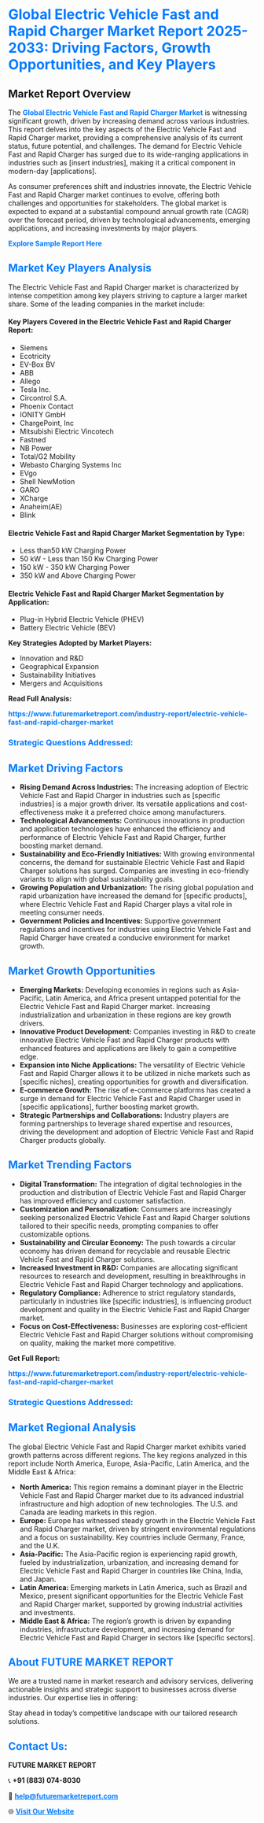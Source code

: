 <h1 style="color: #007BFF;">Global Electric Vehicle Fast and Rapid Charger Market Report 2025-2033: Driving Factors, Growth Opportunities, and Key Players</h1>

<section id="overview">
<h2>Market Report Overview</h2>
<p>The <a href="https://www.futuremarketreport.com/industry-report/electric-vehicle-fast-and-rapid-charger-market" style="color: #007BFF; text-decoration: none;"><strong>Global Electric Vehicle Fast and Rapid Charger Market</strong></a> is witnessing significant growth, driven by increasing demand across various industries. This report delves into the key aspects of the Electric Vehicle Fast and Rapid Charger market, providing a comprehensive analysis of its current status, future potential, and challenges. The demand for Electric Vehicle Fast and Rapid Charger has surged due to its wide-ranging applications in industries such as [insert industries], making it a critical component in modern-day [applications].</p>
<p>As consumer preferences shift and industries innovate, the Electric Vehicle Fast and Rapid Charger market continues to evolve, offering both challenges and opportunities for stakeholders. The global market is expected to expand at a substantial compound annual growth rate (CAGR) over the forecast period, driven by technological advancements, emerging applications, and increasing investments by major players.</p>
</section>

<section id="overview">
<p><a href="https://www.futuremarketreport.com/request-sample/reportId=81888" style="color: #007BFF; text-decoration: none;"><strong>Explore Sample Report Here</strong></a></p>
</section>

<section id="key-players">
<h2 style="color: #007BFF;">Market Key Players Analysis</h2>
<p>The Electric Vehicle Fast and Rapid Charger market is characterized by intense competition among key players striving to capture a larger market share. Some of the leading companies in the market include:</p>
<h4>Key Players Covered in the Electric Vehicle Fast and Rapid Charger Report:</h4>
<ul><li>Siemens</li><li>Ecotricity</li><li>EV-Box BV</li><li>ABB</li><li>Allego</li><li>Tesla Inc.</li><li>Circontrol S.A.</li><li>Phoenix Contact</li><li>IONITY GmbH</li><li>ChargePoint, Inc</li><li>Mitsubishi Electric Vincotech</li><li>Fastned</li><li>NB Power</li><li>Total/G2 Mobility</li><li>Webasto Charging Systems Inc</li><li>EVgo</li><li>Shell NewMotion</li><li>GARO</li><li>XCharge</li><li>Anaheim(AE)</li><li>Blink</li></ul>
<h4>Electric Vehicle Fast and Rapid Charger Market Segmentation by Type:</h4>
<ul><li>Less than50 kW Charging Power</li><li>50 kW - Less than 150 Kw Charging Power</li><li>150 kW - 350 kW Charging Power</li><li>350 kW and Above Charging Power</li></ul>

<h4>Electric Vehicle Fast and Rapid Charger Market Segmentation by Application:</h4>
<ul><li>Plug-in Hybrid Electric Vehicle (PHEV)</li><li>Battery Electric Vehicle (BEV)</li></ul>
<p><strong>Key Strategies Adopted by Market Players:</strong></p>
<ul>
<li>Innovation and R&D</li>
<li>Geographical Expansion</li>
<li>Sustainability Initiatives</li>
<li>Mergers and Acquisitions</li>
</ul>
</section>

<section>
<p><strong>Read Full Analysis: </strong></p><a href="https://www.futuremarketreport.com/industry-report/electric-vehicle-fast-and-rapid-charger-market" style="color: #007BFF; text-decoration: none;"><strong>https://www.futuremarketreport.com/industry-report/electric-vehicle-fast-and-rapid-charger-market</strong></a>
<h3 style="color: #007BFF;">Strategic Questions Addressed:</h3>
</section>

<section id="driving-factors">
<h2 style="color: #007BFF;">Market Driving Factors</h2>
<ul>
<li><strong>Rising Demand Across Industries:</strong> The increasing adoption of Electric Vehicle Fast and Rapid Charger in industries such as [specific industries] is a major growth driver. Its versatile applications and cost-effectiveness make it a preferred choice among manufacturers.</li>
<li><strong>Technological Advancements:</strong> Continuous innovations in production and application technologies have enhanced the efficiency and performance of Electric Vehicle Fast and Rapid Charger, further boosting market demand.</li>
<li><strong>Sustainability and Eco-Friendly Initiatives:</strong> With growing environmental concerns, the demand for sustainable Electric Vehicle Fast and Rapid Charger solutions has surged. Companies are investing in eco-friendly variants to align with global sustainability goals.</li>
<li><strong>Growing Population and Urbanization:</strong> The rising global population and rapid urbanization have increased the demand for [specific products], where Electric Vehicle Fast and Rapid Charger plays a vital role in meeting consumer needs.</li>
<li><strong>Government Policies and Incentives:</strong> Supportive government regulations and incentives for industries using Electric Vehicle Fast and Rapid Charger have created a conducive environment for market growth.</li>
</ul>
</section>

<section id="growth-opportunities">
<h2 style="color: #007BFF;">Market Growth Opportunities</h2>
<ul>
<li><strong>Emerging Markets:</strong> Developing economies in regions such as Asia-Pacific, Latin America, and Africa present untapped potential for the Electric Vehicle Fast and Rapid Charger market. Increasing industrialization and urbanization in these regions are key growth drivers.</li>
<li><strong>Innovative Product Development:</strong> Companies investing in R&D to create innovative Electric Vehicle Fast and Rapid Charger products with enhanced features and applications are likely to gain a competitive edge.</li>
<li><strong>Expansion into Niche Applications:</strong> The versatility of Electric Vehicle Fast and Rapid Charger allows it to be utilized in niche markets such as [specific niches], creating opportunities for growth and diversification.</li>
<li><strong>E-commerce Growth:</strong> The rise of e-commerce platforms has created a surge in demand for Electric Vehicle Fast and Rapid Charger used in [specific applications], further boosting market growth.</li>
<li><strong>Strategic Partnerships and Collaborations:</strong> Industry players are forming partnerships to leverage shared expertise and resources, driving the development and adoption of Electric Vehicle Fast and Rapid Charger products globally.</li>
</ul>
</section>

<section id="trending-factors">
<h2 style="color: #007BFF;">Market Trending Factors</h2>
<ul>
<li><strong>Digital Transformation:</strong> The integration of digital technologies in the production and distribution of Electric Vehicle Fast and Rapid Charger has improved efficiency and customer satisfaction.</li>
<li><strong>Customization and Personalization:</strong> Consumers are increasingly seeking personalized Electric Vehicle Fast and Rapid Charger solutions tailored to their specific needs, prompting companies to offer customizable options.</li>
<li><strong>Sustainability and Circular Economy:</strong> The push towards a circular economy has driven demand for recyclable and reusable Electric Vehicle Fast and Rapid Charger solutions.</li>
<li><strong>Increased Investment in R&D:</strong> Companies are allocating significant resources to research and development, resulting in breakthroughs in Electric Vehicle Fast and Rapid Charger technology and applications.</li>
<li><strong>Regulatory Compliance:</strong> Adherence to strict regulatory standards, particularly in industries like [specific industries], is influencing product development and quality in the Electric Vehicle Fast and Rapid Charger market.</li>
<li><strong>Focus on Cost-Effectiveness:</strong> Businesses are exploring cost-efficient Electric Vehicle Fast and Rapid Charger solutions without compromising on quality, making the market more competitive.</li>
</ul>
</section>

<section>
<p><strong>Get Full Report: </strong></p><a href="https://www.futuremarketreport.com/industry-report/electric-vehicle-fast-and-rapid-charger-market" style="color: #007BFF; text-decoration: none;"><strong>https://www.futuremarketreport.com/industry-report/electric-vehicle-fast-and-rapid-charger-market</strong></a>
<h3 style="color: #007BFF;">Strategic Questions Addressed:</h3>
</section>


<section id="regional-analysis">
<h2 style="color: #007BFF;">Market Regional Analysis</h2>
<p>The global Electric Vehicle Fast and Rapid Charger market exhibits varied growth patterns across different regions. The key regions analyzed in this report include North America, Europe, Asia-Pacific, Latin America, and the Middle East & Africa:</p>
<ul>
<li><strong>North America:</strong> This region remains a dominant player in the Electric Vehicle Fast and Rapid Charger market due to its advanced industrial infrastructure and high adoption of new technologies. The U.S. and Canada are leading markets in this region.</li>
<li><strong>Europe:</strong> Europe has witnessed steady growth in the Electric Vehicle Fast and Rapid Charger market, driven by stringent environmental regulations and a focus on sustainability. Key countries include Germany, France, and the U.K.</li>
<li><strong>Asia-Pacific:</strong> The Asia-Pacific region is experiencing rapid growth, fueled by industrialization, urbanization, and increasing demand for Electric Vehicle Fast and Rapid Charger in countries like China, India, and Japan.</li>
<li><strong>Latin America:</strong> Emerging markets in Latin America, such as Brazil and Mexico, present significant opportunities for the Electric Vehicle Fast and Rapid Charger market, supported by growing industrial activities and investments.</li>
<li><strong>Middle East & Africa:</strong> The region’s growth is driven by expanding industries, infrastructure development, and increasing demand for Electric Vehicle Fast and Rapid Charger in sectors like [specific sectors].</li>
</ul>
</section>

<footer>
<h2 style="color: #007BFF;">About FUTURE MARKET REPORT</h2>
<p>We are a trusted name in market research and advisory services, delivering actionable insights and strategic support to businesses across diverse industries. Our expertise lies in offering:</p>

<p>Stay ahead in today’s competitive landscape with our tailored research solutions.</p>

<h2 style="color: #007BFF;">Contact Us:</h2>
<p><strong>FUTURE MARKET REPORT</strong></p>
<p>📞 <strong>+91 (883) 074-8030</strong></p>
<p>📧 <strong><a href="mailto:help@futuremarketreport.com" style="color: #007BFF;">help@futuremarketreport.com</a></strong></p>
<p>🌐 <strong><a href="https://www.futuremarketreport.com/" style="color: #007BFF;">Visit Our Website</a></strong></p>
</footer>